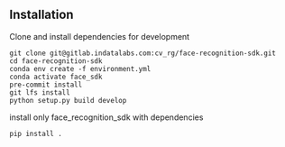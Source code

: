 ## Installation

Clone and install dependencies for development

```
git clone git@gitlab.indatalabs.com:cv_rg/face-recognition-sdk.git
cd face-recognition-sdk
conda env create -f environment.yml
conda activate face_sdk
pre-commit install
git lfs install
python setup.py build develop
```

install only face_recognition_sdk with dependencies

```
pip install .
```